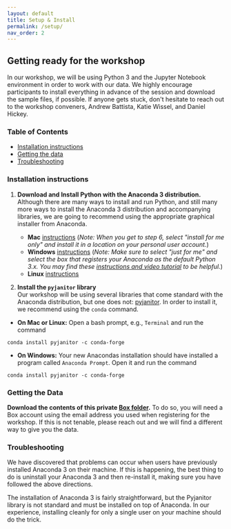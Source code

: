 ```yaml
---
layout: default
title: Setup & Install
permalink: /setup/
nav_order: 2
---
```


## Getting ready for the workshop

In our workshop, we will be using Python 3 and the Jupyter Notebook environment in order to work with our data. We highly encourage participants to install everything in advance of the session and download the sample files, if possible. If anyone gets stuck, don't hesitate to reach out to the workshop conveners, Andrew Battista, Katie Wissel, and Daniel Hickey.

### Table of Contents
- [Installation instructions](#installation-instructions)
- [Getting the data](#getting-the-data)
- [Troubleshooting](#troubleshooting)

### Installation instructions

1. **Download and Install Python with the Anaconda 3 distribution.**
  Although there are many ways to install and run Python, and still many more ways to install the Anaconda 3 distribution and accompanying libraries, we are going to recommend using the appropriate graphical installer from Anaconda.
    + __Mac__ [instructions](https://docs.anaconda.com/anaconda/install/mac-os/)  (*Note: When you get to step 6, select "install for me only" and install it in a location on your personal user account.*)
    + __Windows__ [instructions](https://docs.anaconda.com/anaconda/install/windows/) (*Note: Make sure to select "just for me" and select the box that registers your Anaconda as the default Python 3.x. You may find these [instructions and video tutorial](https://datacarpentry.org/python-ecology-lesson/setup.html) to be helpful.*)
    + __Linux__ [instructions](https://docs.anaconda.com/anaconda/install/linux/)


2. **Install the `pyjanitor` library**  
  Our workshop will be using several libraries that come standard with the Anaconda distribution, but one does not: [pyjanitor](https://pyjanitor.readthedocs.io/installation.html). In order to install it, we recommend using the `conda` command.
  + __On Mac or Linux:__ Open a bash prompt, e.g., `Terminal` and run the command
  ```
  conda install pyjanitor -c conda-forge
  ```
  + __On Windows:__ Your new Anacondas installation should have installed a program called `Anaconda Prompt`. Open it and run the command
  ```
  conda install pyjanitor -c conda-forge
  ```

### Getting the Data
__Download the contents of this private [Box folder](https://nyu.app.box.com/folder/135087745557).__ To do so, you will need a Box account using the email address you used when registering for the workshop. If this is not tenable, please reach out and we will find a different way to give you the data.

### Troubleshooting

We have discovered that problems can occur when users have previously installed Anaconda 3 on their machine. If this is happening, the best thing to do is uninstall your Anaconda 3 and then re-install it, making sure you have followed the above directions.

The installation of Anaconda 3 is fairly straightforward, but the Pyjanitor library is not standard and must be installed on top of Anaconda. In our experience, installing cleanly for only a single user on your machine should do the trick.
